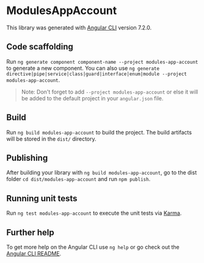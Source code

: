 # ModulesAppAccount

This library was generated with [Angular CLI](https://github.com/angular/angular-cli) version 7.2.0.

## Code scaffolding

Run `ng generate component component-name --project modules-app-account` to generate a new component. You can also use `ng generate directive|pipe|service|class|guard|interface|enum|module --project modules-app-account`.

> Note: Don't forget to add `--project modules-app-account` or else it will be added to the default project in your `angular.json` file.

## Build

Run `ng build modules-app-account` to build the project. The build artifacts will be stored in the `dist/` directory.

## Publishing

After building your library with `ng build modules-app-account`, go to the dist folder `cd dist/modules-app-account` and run `npm publish`.

## Running unit tests

Run `ng test modules-app-account` to execute the unit tests via [Karma](https://karma-runner.github.io).

## Further help

To get more help on the Angular CLI use `ng help` or go check out the [Angular CLI README](https://github.com/angular/angular-cli/blob/master/README.md).
